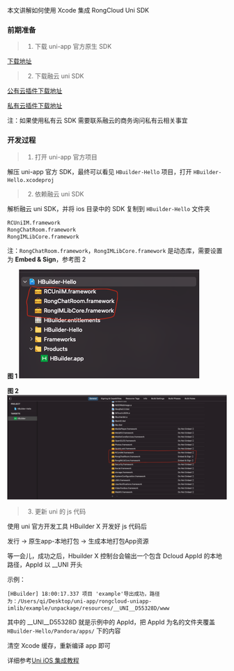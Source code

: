 本文讲解如何使用 Xcode 集成 RongCloud Uni SDK

### 前期准备

> 1. 下载 uni-app 官方原生 SDK

[下载地址](https://nativesupport.dcloud.net.cn/AppDocs/download/ios)

> 2. 下载融云 uni SDK

[公有云插件下载地址](https://downloads.rongcloud.cn/RongCloud_uniapp_IMLib_5.1.3.zip)

[私有云插件下载地址](https://downloads.rongcloud.cn/RongCloud_uniapp_IMLib_Private_5.1.3.zip)

注：如果使用私有云 SDK 需要联系融云的商务询问私有云相关事宜

### 开发过程

> 1. 打开 uni-app 官方项目

解压 uni-app 官方 SDK，最终可以看见 `HBuilder-Hello` 项目，打开 `HBuilder-Hello.xcodeproj`

> 2. 依赖融云 uni SDK

解析融云 uni SDK，并将 ios 目录中的 SDK 复制到  `HBuilder-Hello` 文件夹

```
RCUniIM.framework
RongChatRoom.framework
RongIMLibCore.framework
```

注：`RongChatRoom.framework`，`RongIMLibCore.framework` 是动态库，需要设置为 **Embed & Sign**，参考图 2

**图 1**
![](./images/1.png)

**图 2**
![](./images/2.png)

> 3. 更新 uni 的 js 代码

使用 uni 官方开发工具 HBuilder X 开发好 js 代码后

发行 -> 原生app-本地打包 -> 生成本地打包App资源

等一会儿，成功之后，Hbuilder X 控制台会输出一个包含 Dcloud AppId 的本地路径，AppId 以 __UNI 开头

示例：
```
[HBuilder] 18:00:17.337 项目 'example'导出成功，路径为：/Users/qi/Desktop/uni-app/rongcloud-uniapp-imlib/example/unpackage/resources/__UNI__D55328D/www
```

其中的 __UNI__D55328D 就是示例中的 AppId，把 AppId 为名的文件夹覆盖 `HBuilder-Hello/Pandora/apps/` 下的内容

清空 Xcode 缓存，重新编译 app 即可

详细参考[Uni iOS 集成教程](https://nativesupport.dcloud.net.cn/UniMPDocs/UseSdk/ios)